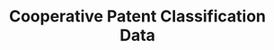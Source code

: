 ---
layout: default
bigquery: https://console.cloud.google.com/bigquery?p=patents-public-data&d=cpc&page=dataset
citation: '“Cooperative Patent Classification” by the EPO and USPTO, for public use. '
contributors: EPO, USPTO
cost: None
description: Cooperative Patent Classification Data contains the scheme and definitions
  of the Cooperative Patent Classification system for classifying patent documents.
  The CPC is the result of a partnership between the EPO and the USPTO in their joint
  effort to develop a common, internationally compatible classification system for
  technical documents, in particular patent publications, which will be used by both
  offices in the patent granting process
documentation: https://www.cooperativepatentclassification.org/cpcSchemeAndDefinitions
last_edit: Mon, 04 Apr 2022 19:07:06 GMT
location: https://www.cooperativepatentclassification.org/index
maintained_by: USPTO, EPO
schema_fields: '[''status'', ''date_revised'', ''application_references'', ''breakdownCode'',
  ''residualReferences'', ''definition'', ''level'', ''childGroups'', ''additional_only'',
  ''informative_references'', ''synonyms'', ''glossary'', ''residual_references'',
  ''limitingReferences'', ''parents'', ''not_allocatable'', ''dateRevised'', ''ipcConcordant'',
  ''symbol'', ''title_full'', ''titlePart'', ''applicationReferences'', ''notAllocatable'',
  ''titleFull'', ''sizeCache'', ''title_part'', ''informativeReferences'', ''child_groups'',
  ''ipc_concordant'', ''children'', ''limiting_references'', ''breakdown_code'']'
shortname: cooperative_patent_classification
tags:
- patents
- science
title: Cooperative Patent Classification Data
uuid: 984374a7-16e9-4b35-9445-458daceb01bf
---